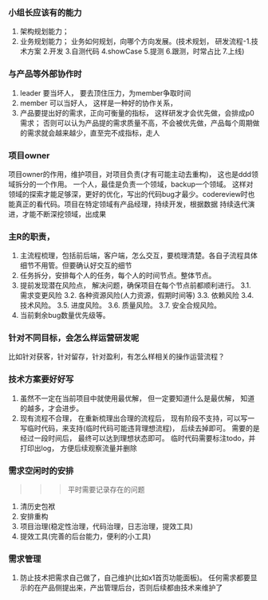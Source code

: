 ### 小组长应该有的能力

1. 架构规划能力；
2. 业务规划能力；
   业务如何规划，向哪个方向发展。(技术规划， 研发流程-1.技术方案 2.开发 3.自测代码 4.showCase 5.提测 6.跟测，时常占比
   7.上线)

### 与产品等外部协作时

1. leader 要当坏人， 要去顶住压力，为member争取时间
2. member 可以当好人， 这样是一种好的协作关系，
3. 产品要提出好的需求，正向可衡量的指标， 这样研发才会优先做，会排成p0需求；
   否则可以认为产品提的需求质量不高，不会被优先做，产品每个周期做的需求就会越来越少，直至完不成指标，走人

### 项目owner

项目owner的作用，维护项目，对项目负责(才有可能主动去重构)， 这也是ddd领域拆分的一个作用。 一个人，最佳是负责一个领域，backup一个领域。
这样对领域的探索才能足够深，更好的优化，写出的代码bug才最少。codereview时也能真正的看代码。项目在特定领域有产品经理，持续开发，根据数据
持续迭代演进，才能不断深挖领域，出成果

### 主R的职责，

1. 主流程梳理，包括前后端，客户端，怎么交互，要梳理清楚。各自子流程具体细节不用管。但要确认好交互的细节
2. 任务拆分，安排每个人的任务，每个人的时间节点。整体节点。
3. 提前发现潜在风险点， 解决问题，确保项目在每个节点前都顺利进行。
   3.1. 需求变更风险
   3.2. 各种资源风险(人力资源，假期时间等)
   3.3. 依赖风险
   3.4. 技术风险。
   3.5. 进度风险。
   3.6. 质量风险。
   3.7. 安全合规风险。
4. 当前剩余bug数量优先级等。

### 针对不同目标，会怎么样运营研发呢

比如针对获客，针对留存，针对盈利，有怎么样相关的操作运营流程？

### 技术方案要好好写

1. 虽然不一定在当前项目中就使用最优解， 但一定要知道什么是最优解， 知道的越多，才会进步。
2. 现有流程不合理， 在重新梳理出合理的流程后， 现有阶段不支持，可以写一写临时代码，来支持(临时代码可能违背理想流程)， 后续去掉即可。
   需要的是经过一段时间后， 最终可以达到理想状态即可。 临时代码需要标注todo，并打印出log， 方便后续观察流量并删除

### 需求空闲时的安排

> > > 平时需要记录存在的问题

1. 清历史包袱
2. 安排重构
3. 项目治理(稳定性治理，代码治理，日志治理，提效工具)
4. 提效工具(完善的后台能力，便利的小工具)

### 需求管理

1. 防止技术把需求自己做了，自己维护(比如x1首页功能面板)。 任何需求都要显示的在产品侧提出来，产出管理后台，否则后续都由技术来维护了